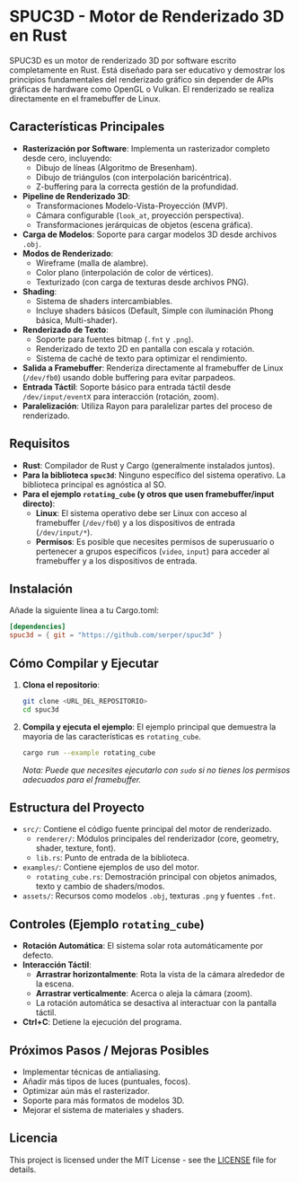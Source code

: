 # SPUC3D - Motor de Renderizado 3D en Rust

SPUC3D es un motor de renderizado 3D por software escrito completamente en Rust. Está diseñado para ser educativo y demostrar los principios fundamentales del renderizado gráfico sin depender de APIs gráficas de hardware como OpenGL o Vulkan. El renderizado se realiza directamente en el framebuffer de Linux.

## Características Principales

*   **Rasterización por Software**: Implementa un rasterizador completo desde cero, incluyendo:
    *   Dibujo de líneas (Algoritmo de Bresenham).
    *   Dibujo de triángulos (con interpolación baricéntrica).
    *   Z-buffering para la correcta gestión de la profundidad.
*   **Pipeline de Renderizado 3D**:
    *   Transformaciones Modelo-Vista-Proyección (MVP).
    *   Cámara configurable (`look_at`, proyección perspectiva).
    *   Transformaciones jerárquicas de objetos (escena gráfica).
*   **Carga de Modelos**: Soporte para cargar modelos 3D desde archivos `.obj`.
*   **Modos de Renderizado**:
    *   Wireframe (malla de alambre).
    *   Color plano (interpolación de color de vértices).
    *   Texturizado (con carga de texturas desde archivos PNG).
*   **Shading**:
    *   Sistema de shaders intercambiables.
    *   Incluye shaders básicos (Default, Simple con iluminación Phong básica, Multi-shader).
*   **Renderizado de Texto**:
    *   Soporte para fuentes bitmap (`.fnt` y `.png`).
    *   Renderizado de texto 2D en pantalla con escala y rotación.
    *   Sistema de caché de texto para optimizar el rendimiento.
*   **Salida a Framebuffer**: Renderiza directamente al framebuffer de Linux (`/dev/fb0`) usando doble buffering para evitar parpadeos.
*   **Entrada Táctil**: Soporte básico para entrada táctil desde `/dev/input/eventX` para interacción (rotación, zoom).
*   **Paralelización**: Utiliza Rayon para paralelizar partes del proceso de renderizado.

## Requisitos

*   **Rust**: Compilador de Rust y Cargo (generalmente instalados juntos).
*   **Para la biblioteca `spuc3d`**: Ninguno específico del sistema operativo. La biblioteca principal es agnóstica al SO.
*   **Para el ejemplo `rotating_cube` (y otros que usen framebuffer/input directo)**:
    *   **Linux**: El sistema operativo debe ser Linux con acceso al framebuffer (`/dev/fb0`) y a los dispositivos de entrada (`/dev/input/*`).
    *   **Permisos**: Es posible que necesites permisos de superusuario o pertenecer a grupos específicos (`video`, `input`) para acceder al framebuffer y a los dispositivos de entrada.

## Instalación

Añade la siguiente línea a tu Cargo.toml:

```toml
[dependencies]
spuc3d = { git = "https://github.com/serper/spuc3d" }
```

## Cómo Compilar y Ejecutar

1.  **Clona el repositorio**:
    ```bash
    git clone <URL_DEL_REPOSITORIO>
    cd spuc3d
    ```
2.  **Compila y ejecuta el ejemplo**:
    El ejemplo principal que demuestra la mayoría de las características es `rotating_cube`.
    ```bash
    cargo run --example rotating_cube
    ```
    *Nota: Puede que necesites ejecutarlo con `sudo` si no tienes los permisos adecuados para el framebuffer.*

## Estructura del Proyecto

*   `src/`: Contiene el código fuente principal del motor de renderizado.
    *   `renderer/`: Módulos principales del renderizador (core, geometry, shader, texture, font).
    *   `lib.rs`: Punto de entrada de la biblioteca.
*   `examples/`: Contiene ejemplos de uso del motor.
    *   `rotating_cube.rs`: Demostración principal con objetos animados, texto y cambio de shaders/modos.
*   `assets/`: Recursos como modelos `.obj`, texturas `.png` y fuentes `.fnt`.

## Controles (Ejemplo `rotating_cube`)

*   **Rotación Automática**: El sistema solar rota automáticamente por defecto.
*   **Interacción Táctil**:
    *   **Arrastrar horizontalmente**: Rota la vista de la cámara alrededor de la escena.
    *   **Arrastrar verticalmente**: Acerca o aleja la cámara (zoom).
    *   La rotación automática se desactiva al interactuar con la pantalla táctil.
*   **Ctrl+C**: Detiene la ejecución del programa.

## Próximos Pasos / Mejoras Posibles

*   Implementar técnicas de antialiasing.
*   Añadir más tipos de luces (puntuales, focos).
*   Optimizar aún más el rasterizador.
*   Soporte para más formatos de modelos 3D.
*   Mejorar el sistema de materiales y shaders.

## Licencia

This project is licensed under the MIT License - see the [LICENSE](LICENSE) file for details.